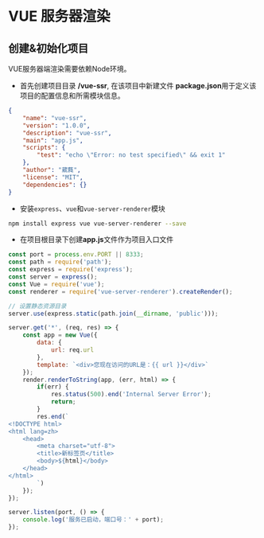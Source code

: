 # VUE 服务器渲染

## 创建&初始化项目

VUE服务器端渲染需要依赖Node环境。

+ 首先创建项目目录 **/vue-ssr**, 在该项目中新建文件 **package.json**用于定义该项目的配置信息和所需模块信息。

```json
{
    "name": "vue-ssr",
    "version": "1.0.0",
    "description": "vue-ssr",
    "main": "app.js",
    "scripts": {
        "test": "echo \"Error: no test specified\" && exit 1"
    },
    "author": "葳蕤",
    "license": "MIT",
    "dependencies": {}
}
```

+ 安装`express`、`vue`和`vue-server-renderer`模块

```bash
npm install express vue vue-server-renderer --save
```

+ 在项目根目录下创建**app.js**文件作为项目入口文件

```javascript
const port = process.env.PORT || 8333;
const path = require('path');
const express = require('express');
const server = express();
const Vue = require('vue');
const renderer = require('vue-server-renderer').createRender();

// 设置静态资源目录
server.use(express.static(path.join(__dirname, 'public')));

server.get('*', (req, res) => {
    const app = new Vue({
        data: {
            url: req.url
        },
        template: `<div>您现在访问的URL是：{{ url }}</div>`
    });
    render.renderToString(app, (err, html) => {
        if(err) {
            res.status(500).end('Internal Server Error');
            return;
        }
        res.end(`
<!DOCTYPE html>
<html lang=zh>
    <head>
        <meta charset="utf-8">
        <title>新标签页</title>
        <body>${html}</body>
    </head>
</html>
        `)
    });
});

server.listen(port, () => {
    console.log('服务已启动，端口号：' + port);
});
```
